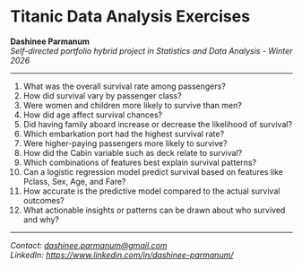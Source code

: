 # Titanic Data Analysis Exercises

**Dashinee Parmanum**  
*Self-directed portfolio hybrid project in Statistics and Data Analysis - Winter 2026*

---
1. What was the overall survival rate among passengers?
2. How did survival vary by passenger class?
3. Were women and children more likely to survive than men?
4. How did age affect survival chances?
5. Did having family aboard increase or decrease the likelihood of survival?
6. Which embarkation port had the highest survival rate?
7. Were higher-paying passengers more likely to survive?
8. How did the Cabin variable such as deck relate to survival?
9. Which combinations of features best explain survival patterns?
10. Can a logistic regression model predict survival based on features like Pclass, Sex, Age, and Fare?
11. How accurate is the predictive model compared to the actual survival outcomes?
12. What actionable insights or patterns can be drawn about who survived and why?
 
---
*Contact: dashinee.parmanum@gmail.com*  
*LinkedIn: https://www.linkedin.com/in/dashinee-parmanum/*
